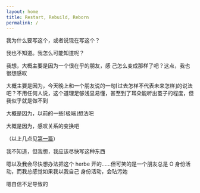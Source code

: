 ```yaml
---
layout: home
title: Restart, Rebuild, Reborn
permalink: /
---
```


我为什么要写这个，或者说现在写这个？

我也不知道。我怎么可能知道呢？

我想，大概主要是因为一个很在乎的朋友，感  己怎么变成那样了吧？这点，我也很想感叹

大概主要是因为，今天晚上和一个朋友说的一句⌈过去怎样不代表未来怎样⌋的说法吧？不用任何人说，这个道理足够浅显易懂，甚至到了耳朵能听出茧子的程度，但我似乎就是做不到

大概是因为，以前的一些⌈极端⌋想法吧

大概是因为，感叹关系的变换吧

（以上几点见[第一篇](/1)）

我不知道，但我想，我应该尽快写这种东西

嗯以及我会尽快想办法把这个 herbe 开的……但可笑的是一个朋友总是  O 身份活动，而我总感觉如果我以我自己  身份活动，会玷污她

嗯自信不足导致的

